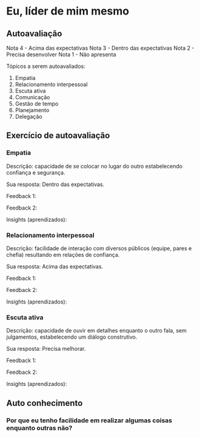 # Eu, líder de mim mesmo

## Autoavaliação

Nota 4 - Acima das expectativas
Nota 3 - Dentro das expectativas
Nota 2 - Precisa desenvolver
Nota 1 - Não apresenta

Tópicos a serem autoavaliados:

1. Empatia
2. Relacionamento interpessoal
3. Escuta ativa
4. Comunicação
5. Gestão de tempo
6. Planejamento
7. Delegação

## Exercício de autoavaliação

### Empatia

Descrição: capacidade de se colocar no lugar do outro estabelecendo confiança e segurança.

Sua resposta: Dentro das expectativas. 

Feedback 1:

Feedback 2:

Insights (aprendizados):

### Relacionamento interpessoal

Descrição: facilidade de interação com diversos públicos (equipe, pares e chefia) resultando em relações de confiança.

Sua resposta: Acima das expectativas.

Feedback 1:

Feedback 2:

Insights (aprendizados):

### Escuta ativa

Descrição: capacidade de ouvir em detalhes enquanto o outro fala, sem julgamentos, estabelecendo um diálogo construtivo.

Sua resposta: Precisa melhorar. 

Feedback 1:

Feedback 2:

Insights (aprendizados):

## Auto conhecimento

### Por que eu tenho facilidade em realizar algumas coisas enquanto outras não?
<!--stackedit_data:
eyJoaXN0b3J5IjpbLTIwNzExMjEyNjcsMjAwMDAxMDY3MSwtNT
UzNTk5NTYwXX0=
-->
